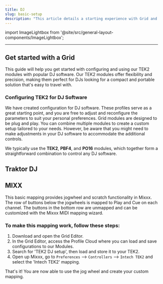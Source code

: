 ```yaml
---
title: DJ
slug: basic-setup
description: "This article details a starting experience with Grid and DJ softwares"
---
```


import ImageLightbox from '@site/src/general-layout-components/ImageLightbox';

<!-- import midi_port_setup from '' -->

---

## Get started with a Grid

This guide will help you get started with configuring and using our TEK2 modules with popular DJ software. Our TEK2 modules offer flexibility and precision, making them perfect for DJs looking for a compact and portable solution that's easy to travel with.

### Configuring TEK2 for DJ Software

We have created configuration for DJ software. These profiles serve as a great starting point, and you are free to adjust and reconfigure the parameters to suit your personal preferences. Grid modules are designed to be plug and play. You can combine multiple modules to create a custom setup tailored to your needs. However, be aware that you might need to make adjustments in your DJ software to accommodate the additional controls.

We typically use the **TEK2**, **PBF4**, and **PO16** modules, which together form a straightforward combination to control any DJ software.

## Traktor DJ

## MIXX

This basic mapping provides jogwheel and scratch functionality in Mixxx.
The row of buttons below the jogwheels is mapped to Play and Cue on each channel.
The buttons in the bottom row are unmapped and can be customized with the Mixxx MIDI mapping wizard.

### To make this mapping work, follow these steps:

1. Download and open the Grid Editor.
2. In the Grid Editor, access the Profile Cloud where you can load and save configurations to our Modules.
3. Search for 'TEK2 DJ setup', then load and store it to your TEK2.
4. Open up Mixxx, go to `Preferences` --> `Controllers` --> `Intech TEK2` and select the 'Intech TEK2' mapping.

That's it! You are now able to use the jog wheel and create your custom mapping.

<!-- <ImageLightbox imageSrc={quick_controls} citation={"Left: MIDI learn values for a PBF4 potentiometers and faders  <br> Right: Transmit and Receive are activated, so MIDI values can be received and sent back to Grid"}/> -->

